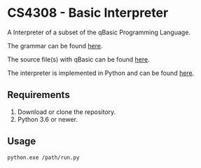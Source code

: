 # CS4308 - Basic Interpreter

A Interpreter of a subset of the qBasic Programming Language.

The grammar can be found [here](docs/grammar.txt).

The source file(s) with qBasic can be found [here](source_files).

The interpreter is implemented in Python and can be found [here](interpreter).

## Requirements
1. Download or clone the repository. 
2. Python 3.6 or newer.

## Usage
```shell script
python.exe /path/run.py
```